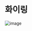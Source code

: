 # 화이링

![image](https://user-images.githubusercontent.com/51295326/194716450-69d0d9e7-d3a5-4dab-8543-af243faecf8e.png)

